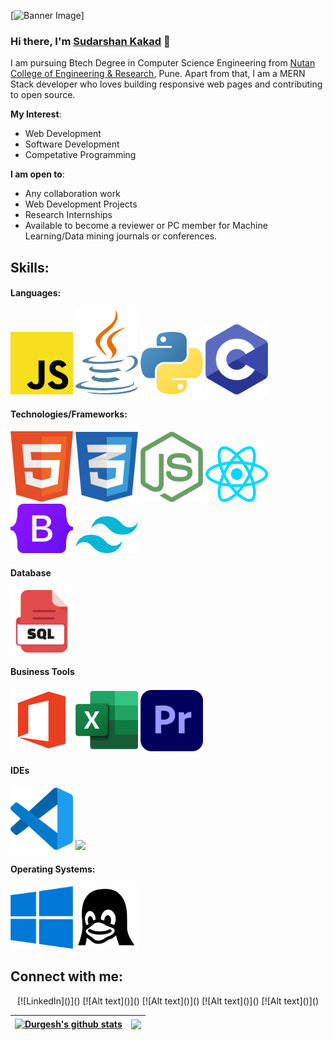 [![Banner Image]()]
### Hi there, I'm [Sudarshan Kakad]() 👋

I am pursuing Btech Degree in Computer Science Engineering from [Nutan College of Engineering & Research](https://ncerpune.in), Pune. Apart from that, I am a MERN Stack developer who loves building responsive web pages and contributing to open source.

**My Interest**:
- Web Development
- Software Development
- Competative Programming

 **I am open to**:

- Any collaboration work
- Web Development Projects
- Research Internships
- Available to become a reviewer or PC member for Machine Learning/Data mining journals or conferences.

## Skills:

#### Languages:
<p> 
<img src="Icons/JS.png" width="100px">
<img src="Icons/Java.png" width="100px">
<img src="Icons/Python.png" width="100px">
<img src="Icons/C.png" width="100px">
</p>

#### Technologies/Frameworks:
<p> 
<img src="Icons/Html.png" width="100px">
<img src="Icons/Css.png" width="100px">
<img src="Icons/NodeJs.png" width="100px">
<img src="Icons/ReactJs.png" width="100px">
<img src="Icons/Bootstrap.png" width="100px">
<img src="Icons/TailwindCss.png" width="100px">
</p>

#### Database

<p> 
<img src="Icons/SQL.png" width="100px">
</p>

#### Business Tools

<p> 
<img src="Icons/MSOffice.png" width="100px">
<img src="Icons/Excel.png" width="100px">
<img src="Icons/PrimerePro.png" width="100px">
</p>

#### IDEs

<p> 
<img src="Icons/VScode.png" width="100px">
<img src="Icons/.png" width="100px">
</p>

#### Operating Systems:

<p> 
<img src="Icons/Windows.png" width="100px">
<img src="Icons/Linux.png" width="100px">
</p>

## Connect with me:

<p align = "center">
[![LinkedIn]()]()
[![Alt text]()]()
[![Alt text]()]()
[![Alt text]()]()
[![Alt text]()]()
</p>

| <a href="https://github.com/anuraghazra/github-readme-stats"><img align="center" src="https://github-readme-stats.vercel.app/api?username=durgeshsamariya&show_icons=true&include_all_commits=true&theme=buefy&hide_border=true" alt="Durgesh's github stats" /></a> | <a href="https://github.com/anuraghazra/github-readme-stats"><img align="center" src="https://github-readme-stats.vercel.app/api/top-langs/?username=durgeshsamariya&layout=compact&theme=buefy&hide_border=true" /></a> |
| ------------- | ------------- |

<!-- 
----
[<img src="https://github-profile-trophy.vercel.app/?username=durgeshsamariya&row=2&column=3" />](https://github.com/ryo-ma/github-profile-trophy)
[<img src="https://github-readme-stats.vercel.app/api?username=durgeshsamariya&theme=algolia&count_private=true&include_all_commits=true&show_icons=true" />](https://github.com/anuraghazra/github-readme-stats)
[![GitHub Streak](https://github-readme-streak-stats.herokuapp.com/?user=durgeshsamariya&theme=dark)](https://github.com/DenverCoder1/github-readme-streak-stats)
[![Durgesh's Top Langs](https://github-readme-stats.vercel.app/api/top-langs/?username=themlphdstudent&theme=algolia&hide=Jupyter&layout=compact&show_icons=true)](https://github.com/anuraghazra/github-readme-stats)
 -->

<!--
**themlphdstudent/themlphdstudent** is a ✨ _special_ ✨ repository because its `README.md` (this file) appears on your GitHub profile.

Here are some ideas to get you started:

- 🔭 I’m currently working on ...
- 🌱 I’m currently learning ...
- 👯 I’m looking to collaborate on ...
- 🤔 I’m looking for help with ...
- 💬 Ask me about ...
- 📫 How to reach me: ...
- 😄 Pronouns: ...
- ⚡ Fun fact: ...
-->
